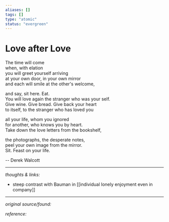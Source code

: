 ```yaml
---
aliases: []
tags: []
type: "atomic"
status: "evergreen"
---
```


# Love after Love

The time will come   
when, with elation   
you will greet yourself arriving   
at your own door, in your own mirror   
and each will smile at the other's welcome,   
  
and say, sit here. Eat.   
You will love again the stranger who was your self.  
Give wine. Give bread. Give back your heart   
to itself, to the stranger who has loved you   
  
all your life, whom you ignored   
for another, who knows you by heart.   
Take down the love letters from the bookshelf,   
  
the photographs, the desperate notes,   
peel your own image from the mirror.   
Sit. Feast on your life.

-- Derek Walcott


---

_thoughts & links:_

- steep contrast with Bauman in [[individual lonely enjoyment even in company]]


---

_original source/found:_ 

_reference:_ 
